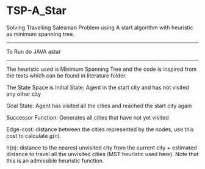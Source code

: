 # TSP-A_Star
Solving Travelling Salesman Problem using A start algorithm with heuristic as minimum spanning tree.

------------------------------------------------------------------------------------------------------------------------------------------

To Run do JAVA astar

--------------------------------------------

The heuristic used is Minimum Spanning Tree and the code is inspired from the texts which can be found in literature folder. 

The State Space is 
Initial State: Agent in the start city and has not visited any other city

Goal State: Agent has visited all the cities and reached the start city again

Successor Function: Generates all cities that have not yet visited

Edge-cost: distance between the cities represented by the nodes, use this cost to calculate g(n).

h(n): distance to the nearest unvisited city from the current city + estimated distance to travel all the unvisited cities (MST heuristic used here). Note that this is an admissible heuristic function.
